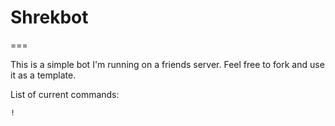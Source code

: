 # Shrekbot
===

This is a simple bot I'm running on a friends server. Feel free to fork and use it as a template.

List of current commands:

```
!